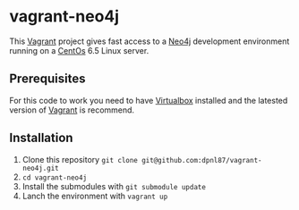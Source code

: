 # vagrant-neo4j

This [Vagrant](http://www.vagrantup.com/) project gives fast access to a [Neo4j](http://www.neo4j.org/) development environment running on a [CentOs](http://www.centos.org/) 6.5 Linux server.

## Prerequisites

For this code to work you need to have [Virtualbox](https://www.virtualbox.org/) installed and the latested version of [Vagrant](http://www.vagrantup.com/) is recommend.

## Installation

1. Clone this repository
``` git clone git@github.com:dpnl87/vagrant-neo4j.git ```
2. ``` cd vagrant-neo4j ```
3. Install the submodules with ``` git submodule update ```
4. Lanch the environment with ``` vagrant up ```

